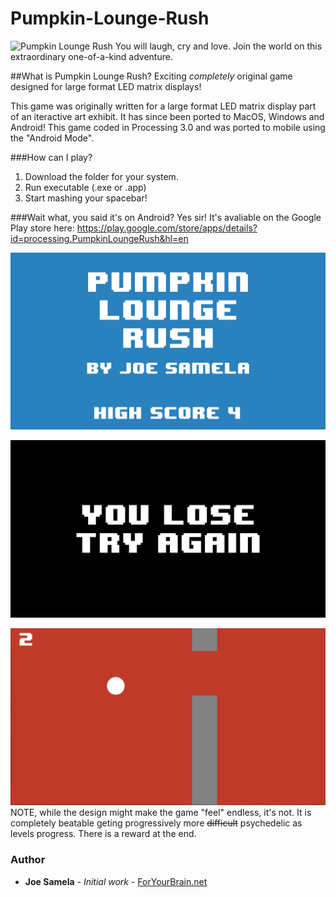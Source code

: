 # Pumpkin-Lounge-Rush
![Pumpkin Lounge Rush](http://i.imgur.com/sGiI2rY.gif)
You will laugh, cry and love. Join the world on this extraordinary one-of-a-kind adventure.

##What is Pumpkin Lounge Rush?
Exciting *completely* original game designed for large format LED matrix displays!

This game was originally written for a large format LED matrix display part of an iteractive art exhibit. It has since been ported to MacOS, Windows and Android! This game coded in Processing 3.0 and was ported to mobile using the "Android Mode".

###How can I play?
  1. Download the folder for your system.
  2. Run executable (.exe or .app)
  3. Start mashing your spacebar!

###Wait what, you said it's on Android?
Yes sir! It's avaliable on the Google Play store here:
https://play.google.com/store/apps/details?id=processing.PumpkinLoungeRush&hl=en

![title](screenshots/title.png?raw=true "title")

![youlose](screenshots/youlose.png?raw=true "youlose")

![gameplay](screenshots/gameplay.png?raw=true "gameplay")
NOTE, while the design might make the game "feel" endless, it's not. It is completely beatable geting progressively more ~~difficult~~ psychedelic as levels progress. There is a reward at the end.

### Author
* **Joe Samela** - *Initial work* - [ForYourBrain.net](http://www.foryourbrain.net)
